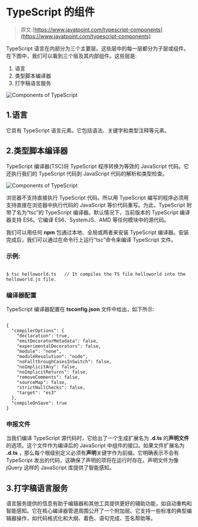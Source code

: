 # TypeScript 的组件

> 原文:[https://www.javatpoint.com/typescript-components](https://www.javatpoint.com/typescript-components)

TypeScript 语言在内部分为三个主要层。这些层中的每一层都分为子层或组件。在下图中，我们可以看到三个层及其内部组件。这些层是:

1.  语言
2.  类型脚本编译器
3.  打字稿语言服务

![Components of TypeScript](../Images/70c2f2f74ffa77f0e0f997476877a1fe.png)

## 1.语言

它具有 TypeScript 语言元素。它包括语法、关键字和类型注释等元素。

## 2.类型脚本编译器

TypeScript 编译器(TSC)将 TypeScript 程序转换为等效的 JavaScript 代码。它还执行我们的 TypeScript 代码到 JavaScript 代码的解析和类型检查。

![Components of TypeScript](../Images/c4a6b87b51afebec257c59ecea579883.png)

浏览器不支持直接执行 TypeScript 代码。所以用 TypeScript 编写的程序必须用支持直接在浏览器中执行代码的 JavaScript 等价代码重写。为此，TypeScript 附带了名为“tsc”的 TypeScript 编译器。默认情况下，当前版本的 TypeScript 编译器支持 ES6。它编译 ES6、SystemJS、AMD 等任何模块中的源代码。

我们可以用任何 **npm** 包通过本地、全局或两者来安装 TypeScript 编译器。安装完成后，我们可以通过在命令行上运行“tsc”命令来编译 TypeScript 文件。

### 示例:

```

$ tsc helloworld.ts   // It compiles the TS file helloworld into the helloworld.js file.

```

### 编译器配置

TypeScript 编译器配置在 **tsconfig.json** 文件中给出，如下所示:

```

{
  "compilerOptions": {
    "declaration": true,
    "emitDecoratorMetadata": false,
    "experimentalDecorators": false,
    "module": "none",
    "moduleResolution": "node",
    "noFallthroughCasesInSwitch": false,
    "noImplicitAny": false,
    "noImplicitReturns": false,
    "removeComments": false,
    "sourceMap": false,
    "strictNullChecks": false,
    "target": "es3"
  },
  "compileOnSave": true
}

```

### 申报文件

当我们编译 TypeScript 源代码时，它给出了一个生成扩展名为 **.d.ts** 的**声明文件**的选项。这个文件作为编译后的 JavaScript 中组件的接口。如果文件扩展名为 **.d.ts** ，那么每个根级别定义必须有**声明**关键字作为前缀。它明确表示不会有 TypeScript 发出的代码，这确保了声明的项将在运行时存在。声明文件为像 jQuery 这样的 JavaScript 库提供了智能感知。

## 3.打字稿语言服务

语言服务提供的信息有助于编辑器和其他工具提供更好的辅助功能，如自动重构和智能感知。它在核心编译器管道周围公开了一个附加层。它支持一些标准的典型编辑器操作，如代码格式化和大纲、着色、语句完成、签名帮助等。